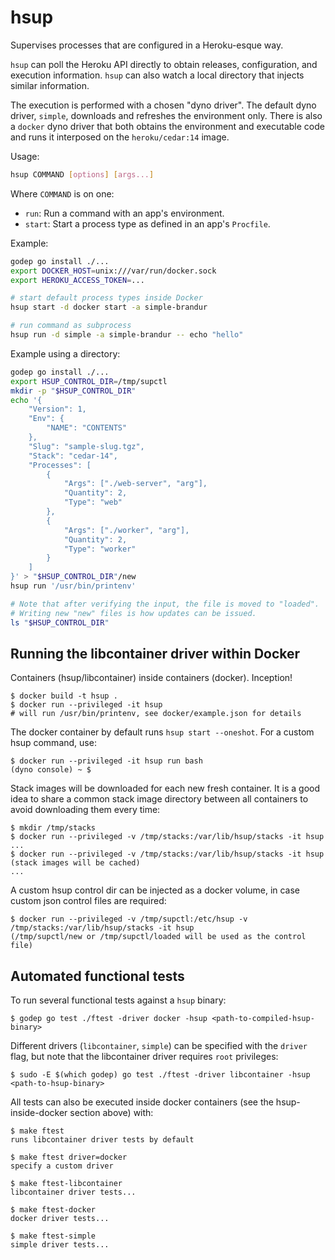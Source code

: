 # hsup

Supervises processes that are configured in a Heroku-esque way.

`hsup` can poll the Heroku API directly to obtain releases,
configuration, and execution information.  `hsup` can also watch a
local directory that injects similar information.

The execution is performed with a chosen "dyno driver".  The default
dyno driver, `simple`, downloads and refreshes the environment only.
There is also a `docker` dyno driver that both obtains the environment
and executable code and runs it interposed on the `heroku/cedar:14`
image.

Usage:

``` sh
hsup COMMAND [options] [args...]
```

Where `COMMAND` is on one:

* `run`: Run a command with an app's environment.
* `start`: Start a process type as defined in an app's `Procfile`.

Example:

``` sh
godep go install ./...
export DOCKER_HOST=unix:///var/run/docker.sock
export HEROKU_ACCESS_TOKEN=...

# start default process types inside Docker
hsup start -d docker start -a simple-brandur

# run command as subprocess
hsup run -d simple -a simple-brandur -- echo "hello"
```

Example using a directory:

```sh
godep go install ./...
export HSUP_CONTROL_DIR=/tmp/supctl
mkdir -p "$HSUP_CONTROL_DIR"
echo '{
    "Version": 1,
    "Env": {
        "NAME": "CONTENTS"
    },
    "Slug": "sample-slug.tgz",
    "Stack": "cedar-14",
    "Processes": [
        {
            "Args": ["./web-server", "arg"],
            "Quantity": 2,
            "Type": "web"
        },
        {
            "Args": ["./worker", "arg"],
            "Quantity": 2,
            "Type": "worker"
        }
    ]
}' > "$HSUP_CONTROL_DIR"/new
hsup run '/usr/bin/printenv'

# Note that after verifying the input, the file is moved to "loaded".
# Writing new "new" files is how updates can be issued.
ls "$HSUP_CONTROL_DIR"
```

## Running the libcontainer driver within Docker

Containers (hsup/libcontainer) inside containers (docker). Inception!

```sh-session
$ docker build -t hsup .
$ docker run --privileged -it hsup
# will run /usr/bin/printenv, see docker/example.json for details
```

The docker container by default runs `hsup start --oneshot`. For a custom hsup
command, use:

```sh-session
$ docker run --privileged -it hsup run bash
(dyno console) ~ $
```

Stack images will be downloaded for each new fresh container. It is a good idea
to share a common stack image directory between all containers to avoid
downloading them every time:

```sh-session
$ mkdir /tmp/stacks
$ docker run --privileged -v /tmp/stacks:/var/lib/hsup/stacks -it hsup
...
$ docker run --privileged -v /tmp/stacks:/var/lib/hsup/stacks -it hsup
(stack images will be cached)
...
```

A custom hsup control dir can be injected as a docker volume, in case custom
json control files are required:

```sh-session
$ docker run --privileged -v /tmp/supctl:/etc/hsup -v /tmp/stacks:/var/lib/hsup/stacks -it hsup
(/tmp/supctl/new or /tmp/supctl/loaded will be used as the control file)
```

## Automated functional tests

To run several functional tests against a `hsup` binary:

```sh-session
$ godep go test ./ftest -driver docker -hsup <path-to-compiled-hsup-binary>
```

Different drivers (`libcontainer`, `simple`) can be specified with the `driver`
flag, but note that the libcontainer driver requires `root` privileges:

```sh-session
$ sudo -E $(which godep) go test ./ftest -driver libcontainer -hsup <path-to-hsup-binary>
```

All tests can also be executed inside docker containers (see the
hsup-inside-docker section above) with:

```sh-session
$ make ftest
runs libcontainer driver tests by default

$ make ftest driver=docker
specify a custom driver

$ make ftest-libcontainer
libcontainer driver tests...

$ make ftest-docker
docker driver tests...

$ make ftest-simple
simple driver tests...
```

